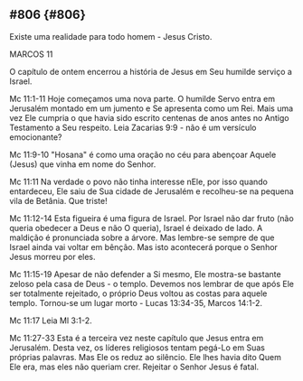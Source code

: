 ## #806 {#806}

Existe uma realidade para todo homem - Jesus Cristo.

MARCOS 11

O capítulo de ontem encerrou a história de Jesus em Seu humilde serviço a Israel.

Mc 11:1-11 Hoje começamos uma nova parte. O humilde Servo entra em Jerusalém montado em um jumento e Se apresenta como um Rei. Mais uma vez Ele cumpria o que havia sido escrito centenas de anos antes no Antigo Testamento a Seu respeito. Leia Zacarias 9:9 - não é um versículo emocionante?

Mc 11:9-10 &quot;Hosana&quot; é como uma oração no céu para abençoar Aquele (Jesus) que vinha em nome do Senhor.

Mc 11:11 Na verdade o povo não tinha interesse nEle, por isso quando entardeceu, Ele saiu de Sua cidade de Jerusalém e recolheu-se na pequena vila de Betânia. Que triste!

Mc 11:12-14 Esta figueira é uma figura de Israel. Por Israel não dar fruto (não queria obedecer a Deus e não O queria), Israel é deixado de lado. A maldição é pronunciada sobre a árvore. Mas lembre-se sempre de que Israel ainda vai voltar em bênção. Mas isto acontecerá porque o Senhor Jesus morreu por eles.

Mc 11:15-19 Apesar de não defender a Si mesmo, Ele mostra-se bastante zeloso pela casa de Deus - o templo. Devemos nos lembrar de que após Ele ser totalmente rejeitado, o próprio Deus voltou as costas para aquele templo. Tornou-se um lugar morto - Lucas 13:34-35, Marcos 14:1-2.

Mc 11:17 Leia Ml 3:1-2.

Mc 11:27-33 Esta é a terceira vez neste capítulo que Jesus entra em Jerusalém. Desta vez, os líderes religiosos tentam pegá-Lo em Suas próprias palavras. Mas Ele os reduz ao silêncio. Ele lhes havia dito Quem Ele era, mas eles não queriam crer. Rejeitar o Senhor Jesus é fatal.